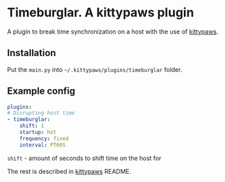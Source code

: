 # Timeburglar. A kittypaws plugin

A plugin to break time synchronization on a host with the use of [kittypaws](https://github.com/subatiq/kittypaws).

## Installation

Put the `main.py` into `~/.kittypaws/plugins/timeburglar` folder.

## Example config

```yaml
plugins:
# Disrupting host time
- timeburglar:
    shift: 1
    startup: hot
    frequency: fixed
    interval: PT60S
```

`shift` - amount of seconds to shift time on the host for

The rest is described in [kittypaws](https://github.com/subatiq/kittypaws) README.
